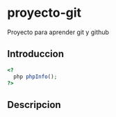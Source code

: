 # proyecto-git
Proyecto para aprender git y github

## Introduccion

```php
<?
  php phpInfo(); 
?>
```
## Descripcion
